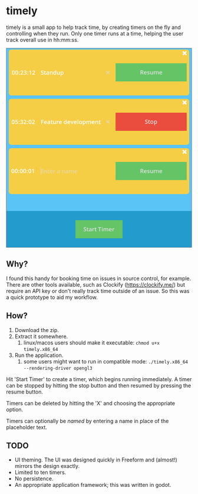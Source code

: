 # timely

timely is a small app to help track time, by creating timers on the fly and controlling when they run. Only one timer runs at a time, helping the user track overall use in hh:mm:ss.

![Title](Screenshots/timely.png)

## Why?

I found this handy for booking time on issues in source control, for example. There are other tools available, such as Clockify (<https://clockify.me/>) but require an API key or don't really track time outside of an issue. So this was a quick prototype to aid my workflow.

## How?

1. Download the zip.
2. Extract it somewhere.
    1. linux/macos users should make it executable: `chmod u+x timely.x86_64`
4. Run the application.
    1. some users might want to run in compatible mode: `./timely.x86_64 --rendering-driver opengl3`

Hit 'Start Timer' to create a timer, which begins running immediately. A timer can be stopped by hitting the stop button and then resumed by pressing the resume button.

Timers can be deleted by hitting the 'X' and choosing the appropriate option.

Timers can optionally be _named_ by entering a name in place of the placeholder text.

## TODO

- UI theming. The UI was designed quickly in Freeform and (almost!) mirrors the design exactly.
- Limited to ten timers.
- No persistence.
- An appropriate application framework; this was written in godot.
